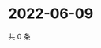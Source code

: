 # 2022-06-09

共 0 条

<!-- BEGIN WEIBO -->
<!-- 最后更新时间 Thu Jun 09 2022 04:01:12 GMT+0800 (China Standard Time) -->

<!-- END WEIBO -->
